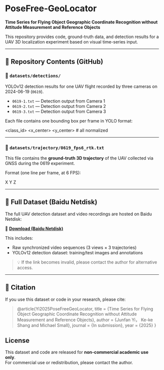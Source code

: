# PoseFree-GeoLocator

**Time Series for Flying Object Geographic Coordinate Recognition without Attitude Measurement and Reference Objects**

This repository provides code, ground-truth data, and detection results for a UAV 3D localization experiment based on visual time-series input.

---

## 📁 Repository Contents (GitHub)

### 🔹 `datasets/detections/`
YOLOv12 detection results for one UAV flight recorded by three cameras on 2024-06-19 (`0619`).

- `0619-1.txt` — Detection output from Camera 1  
- `0619-2.txt` — Detection output from Camera 2  
- `0619-3.txt` — Detection output from Camera 3  

Each file contains one bounding box per frame in YOLO format:

<class_id> <x_center> <y_center>    # all normalized

---

### 🔹 `datasets/trajectory/0619_fps6_rtk.txt`
This file contains the **ground-truth 3D trajectory** of the UAV collected via GNSS during the 0619 experiment.

Format (one line per frame, at 6 FPS):

X Y Z

---

## 📁 Full Dataset (Baidu Netdisk)

The full UAV detection dataset and video recordings are hosted on Baidu Netdisk:

🔗 **[Download (Baidu Netdisk)](https://pan.baidu.com/s/1iZbWehjIdt9_IRope5tQ3g)**  

This includes:

-  Raw synchronized video sequences (3 views × 3 trajectories)
-  YOLOv12 detection dataset: training/test images and annotations

> 💡 If the link becomes invalid, please contact the author for alternative access.

---

## 📄 Citation

If you use this dataset or code in your research, please cite:

> @article{Yi2025PoseFreeGeoLocator,
title   = {Time Series for Flying Object Geographic Coordinate Recognition without Attitude Measurement and Reference Objects},
author  = {Junfan Yi， Ke-ke Shang and Michael Small},
journal = {In submission},
year    = {2025}
}
##  License

This dataset and code are released for **non-commercial academic use only**.  
For commercial use or redistribution, please contact the author.